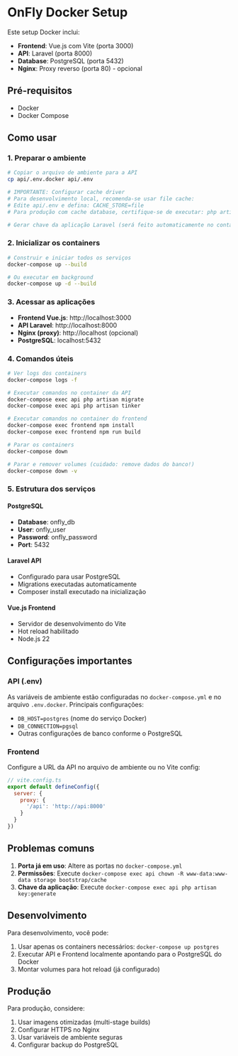 # OnFly Docker Setup

Este setup Docker inclui:
- **Frontend**: Vue.js com Vite (porta 3000)
- **API**: Laravel (porta 8000)
- **Database**: PostgreSQL (porta 5432)
- **Nginx**: Proxy reverso (porta 80) - opcional

## Pré-requisitos

- Docker
- Docker Compose

## Como usar

### 1. Preparar o ambiente

```bash
# Copiar o arquivo de ambiente para a API
cp api/.env.docker api/.env

# IMPORTANTE: Configurar cache driver
# Para desenvolvimento local, recomenda-se usar file cache:
# Edite api/.env e defina: CACHE_STORE=file
# Para produção com cache database, certifique-se de executar: php artisan cache:table && php artisan migrate

# Gerar chave da aplicação Laravel (será feito automaticamente no container)
```

### 2. Inicializar os containers

```bash
# Construir e iniciar todos os serviços
docker-compose up --build

# Ou executar em background
docker-compose up -d --build
```

### 3. Acessar as aplicações

- **Frontend Vue.js**: http://localhost:3000
- **API Laravel**: http://localhost:8000
- **Nginx (proxy)**: http://localhost (opcional)
- **PostgreSQL**: localhost:5432

### 4. Comandos úteis

```bash
# Ver logs dos containers
docker-compose logs -f

# Executar comandos no container da API
docker-compose exec api php artisan migrate
docker-compose exec api php artisan tinker

# Executar comandos no container do frontend
docker-compose exec frontend npm install
docker-compose exec frontend npm run build

# Parar os containers
docker-compose down

# Parar e remover volumes (cuidado: remove dados do banco!)
docker-compose down -v
```

### 5. Estrutura dos serviços

#### PostgreSQL
- **Database**: onfly_db
- **User**: onfly_user
- **Password**: onfly_password
- **Port**: 5432

#### Laravel API
- Configurado para usar PostgreSQL
- Migrations executadas automaticamente
- Composer install executado na inicialização

#### Vue.js Frontend
- Servidor de desenvolvimento do Vite
- Hot reload habilitado
- Node.js 22

## Configurações importantes

### API (.env)
As variáveis de ambiente estão configuradas no `docker-compose.yml` e no arquivo `.env.docker`. 
Principais configurações:
- `DB_HOST=postgres` (nome do serviço Docker)
- `DB_CONNECTION=pgsql`
- Outras configurações de banco conforme o PostgreSQL

### Frontend
Configure a URL da API no arquivo de ambiente ou no Vite config:
```javascript
// vite.config.ts
export default defineConfig({
  server: {
    proxy: {
      '/api': 'http://api:8000'
    }
  }
})
```

## Problemas comuns

1. **Porta já em uso**: Altere as portas no `docker-compose.yml`
2. **Permissões**: Execute `docker-compose exec api chown -R www-data:www-data storage bootstrap/cache`
3. **Chave da aplicação**: Execute `docker-compose exec api php artisan key:generate`

## Desenvolvimento

Para desenvolvimento, você pode:
1. Usar apenas os containers necessários: `docker-compose up postgres`
2. Executar API e Frontend localmente apontando para o PostgreSQL do Docker
3. Montar volumes para hot reload (já configurado)

## Produção

Para produção, considere:
1. Usar imagens otimizadas (multi-stage builds)
2. Configurar HTTPS no Nginx
3. Usar variáveis de ambiente seguras
4. Configurar backup do PostgreSQL